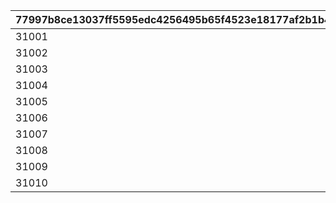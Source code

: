 |77997b8ce13037ff5595edc4256495b65f4523e18177af2b1b479a17179ef839|952d79203274912747409ea761609319f72b1aa7b59415294652efeef5288ffa|aaaa00228944425f7b2d86bf6b404bc4a940398e6c7123760cbe72f24ebb2c79|0f2b4c139483d34257402e6ea20e41083c1cfb5d0e02d6769e990e2898237718|c15d05b4630357bd7e7a3d0952de60cb375403c631f50ba7bce6484972e26b70|5e951f15af7bc4af3ea9e055ac5a22aaed3057d43357d5d823a6424f1ee2667f|4b65f607e84d11cf90d490d9e4ee2ac03a5752f51bd7ccf02ba60dda1b56a005|
| --- | --- | --- | --- | --- | --- | --- |
|31001|-10|0|0.8|0.8|100721|300900|
|31002|-40|0|0.7|0.7|100722|302300|
|31003|-40|0|0.8|0.8|100261|302400|
|31004|-20|0|0.9|0.9|100283|302500|
|31005|-10|0|0.9|0.9|101611|301700|
|31006|-40|0|0.7|0.7|102174|310100|
|31007|-60|-80|0.3|0.3|102751|399800|
|31008|20|-20|0.9|0.9|103001|314901|
|31009|-110|30|0.7|0.7|103232|318405|
|31010|-10|0|1|1|103371|320100|